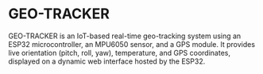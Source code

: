 # GEO-TRACKER
GEO-TRACKER is an IoT-based real-time geo-tracking system using an ESP32 microcontroller, an MPU6050 sensor, and a GPS module. It provides live orientation (pitch, roll, yaw), temperature, and GPS coordinates, displayed on a dynamic web interface hosted by the ESP32.
